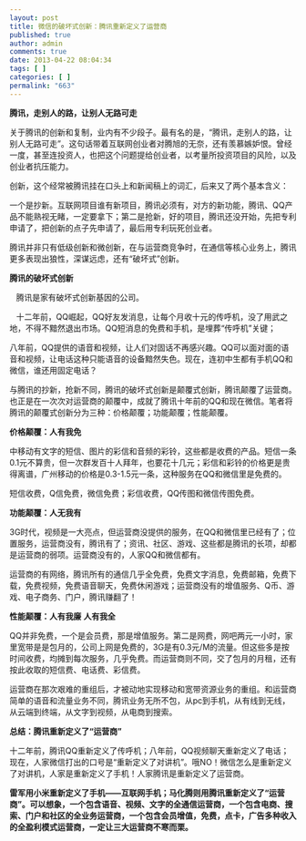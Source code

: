 ```yaml
---
layout: post
title: 微信的破坏式创新：腾讯重新定义了运营商
published: true
author: admin
comments: true
date: 2013-04-22 08:04:34
tags: [ ]
categories: [ ]
permalink: "663"
---
```

**腾讯，走别人的路，让别人无路可走**

关于腾讯的创新和复制，业内有不少段子。最有名的是，“腾讯，走别人的路，让别人无路可走”。这句话带着互联网创业者对腾旭的无奈，还有羡慕嫉妒恨。曾经一度，甚至连投资人，也把这个问题提给创业者，以考量所投资项目的风险，以及创业者抗压能力。

创新，这个经常被腾讯挂在口头上和新闻稿上的词汇，后来又了两个基本含义：

一个是抄新。互联网项目谁有新项目，腾讯必须有，对方的新功能，腾讯、QQ产品不能熟视无睹，一定要拿下；第二是抢新，好的项目，腾讯还没开始，先把专利申请了，把创新的点子先申请了，最后用专利玩死创业者。

腾讯并非只有低级创新和微创新，在与运营商竞争时，在通信等核心业务上，腾讯更多表现出狼性，深谋远虑，还有“破坏式”创新。



**腾讯的破坏式创新**

   腾讯是家有破坏式创新基因的公司。

   十二年前，QQ崛起，QQ好友发消息，让每个月收十元的传呼机，没了用武之地，不得不黯然退出市场。QQ短消息的免费和手机，是埋葬“传呼机”关键；

八年前，QQ提供的语音和视频，让人们对固话不再感兴趣。QQ可以面对面的语音和视频，让电话这种只能语音的设备黯然失色。现在，连初中生都有手机QQ和微信，谁还用固定电话？

与腾讯的抄新，抢新不同，腾讯的破坏式创新是颠覆式创新，腾讯颠覆了运营商。也正是在一次次对运营商的颠覆中，成就了腾讯十年前的QQ和现在微信。笔者将腾讯的颠覆式创新分为三种：价格颠覆；功能颠覆；性能颠覆。

**价格颠覆：人有我免**

中移动有文字的短信、图片的彩信和音频的彩铃，这些都是收费的产品。短信一条0.1元不算贵，但一次群发百十人拜年，也要花十几元；彩信和彩铃的价格更是贵得离谱，广州移动的价格是0.3-1.5元一条，这种服务在QQ和微信里是免费的。

短信收费，Q信免费，微信免费；彩信收费，QQ传图和微信传图免费。

**功能颠覆：人无我有**

3G时代，视频是一大亮点，但运营商没提供的服务，在QQ和微信里已经有了；位置服务，运营商没有，腾讯有了；资讯、社区、游戏、这些都是腾讯的长项，却都是运营商的弱项。运营商没有的，人家QQ和微信都有。

运营商的有网络，腾讯所有的通信几乎全免费，免费文字消息，免费邮箱，免费下载，免费视频，免费语音聊天，免费休闲游戏；运营商没有的增值服务、Q币、游戏、电子商务、门户，腾讯赚翻了！

**性能颠覆：人有我廉** **人有我全**

QQ并非免费，一个是会员费，那是增值服务。第二是网费，网吧两元一小时，家里宽带是是包月的，公司上网是免费的，3G是有0.3元/M的流量。但这些多是按时间收费，均摊到每次服务，几乎免费。而运营商则不同，交了包月的月租，还有按此收取的短信费、电话费、彩信费。

运营商在那次艰难的重组后，才被动地实现移动和宽带资源业务的重组。和运营商简单的语音和流量业务不同，腾讯业务无所不包，从pc到手机，从有线到无线，从云端到终端，从文字到视频，从电商到搜索。

**总结：腾讯重新定义了“运营商”**

十二年前，腾讯QQ重新定义了传呼机；八年前，QQ视频聊天重新定义了电话；现在，人家微信打出的口号是“重新定义了对讲机”。哦NO！微信怎么是重新定义了对讲机，人家是重新定义了手机！人家腾讯是重新定义了运营商。

**雷军用小米重新定义了手机——互联网手机；马化腾则用腾讯重新定义了“运营商”。可以想象，一个包含语音、视频、文字的全通信运营商，一个包含电商、搜索、门户和社区的全业务运营商，一个包含会员增值，免费，点卡，广告多种收入的全盈利模式运营商，一定让三大运营商不寒而栗。**